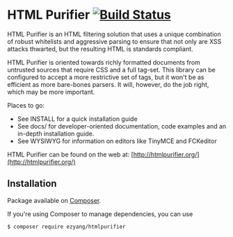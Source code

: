 # HTML Purifier [![Build Status](https://github.com/ezyang/htmlpurifier/actions/workflows/ci.yml/badge.svg?branch=master)](https://github.com/ezyang/htmlpurifier/actions/workflows/ci.yml)

HTML Purifier is an HTML filtering solution that uses a unique combination
of robust whitelists and aggressive parsing to ensure that not only are
XSS attacks thwarted, but the resulting HTML is standards compliant.

HTML Purifier is oriented towards richly formatted documents from
untrusted sources that require CSS and a full tag-set. This library can
be configured to accept a more restrictive set of tags, but it won't be
as efficient as more bare-bones parsers. It will, however, do the job
right, which may be more important.

Places to go:

- See INSTALL for a quick installation guide
- See docs/ for developer-oriented documentation, code examples and
  an in-depth installation guide.
- See WYSIWYG for information on editors like TinyMCE and FCKeditor

HTML Purifier can be found on the web at: [http://htmlpurifier.org/](http://htmlpurifier.org/)

## Installation

Package available on [Composer](https://packagist.org/packages/ezyang/htmlpurifier).

If you're using Composer to manage dependencies, you can use

    $ composer require ezyang/htmlpurifier
